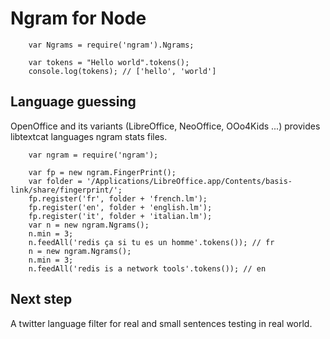 Ngram for Node
==============

		var Ngrams = require('ngram').Ngrams;
		
		var tokens = "Hello world".tokens();
		console.log(tokens); // ['hello', 'world']

Language guessing
-----------------

OpenOffice and its variants (LibreOffice, NeoOffice, OOo4Kids ...) provides libtextcat languages ngram stats files.

		var ngram = require('ngram');
		
		var fp = new ngram.FingerPrint();
		var folder = '/Applications/LibreOffice.app/Contents/basis-link/share/fingerprint/';
		fp.register('fr', folder + 'french.lm');
		fp.register('en', folder + 'english.lm');
		fp.register('it', folder + 'italian.lm');
		var n = new ngram.Ngrams();
		n.min = 3;
		n.feedAll('redis ça si tu es un homme'.tokens()); // fr
		n = new ngram.Ngrams();
		n.min = 3;
		n.feedAll('redis is a network tools'.tokens()); // en

Next step
---------

A twitter language filter for real and small sentences testing in real world.